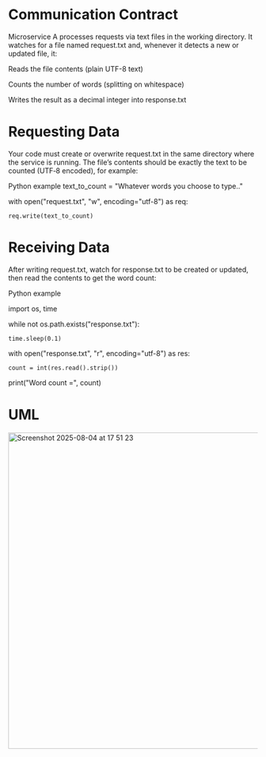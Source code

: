 # Communication Contract
Microservice A processes requests via text files in the working directory. It watches for a file named request.txt and, whenever it detects a new or updated file, it:

Reads the file contents (plain UTF-8 text)

Counts the number of words (splitting on whitespace)

Writes the result as a decimal integer into response.txt

# Requesting Data

Your code must create or overwrite request.txt in the same directory where the service is running. The file’s contents should be exactly the text to be counted (UTF‑8 encoded), for example:

Python example
text_to_count = "Whatever words you choose to type.."


with open("request.txt", "w", encoding="utf-8") as req:
    
    req.write(text_to_count)
    
# Receiving Data
After writing request.txt, watch for response.txt to be created or updated, then read the contents to get the word count:

Python example


import os, time

while not os.path.exists("response.txt"):


    time.sleep(0.1)

with open("response.txt", "r", encoding="utf-8") as res:


    count = int(res.read().strip())


print("Word count =", count)


# UML

<img width="979" height="637" alt="Screenshot 2025-08-04 at 17 51 23" src="https://github.com/user-attachments/assets/8923950d-9f14-41b2-90b8-976c218fe056" />
